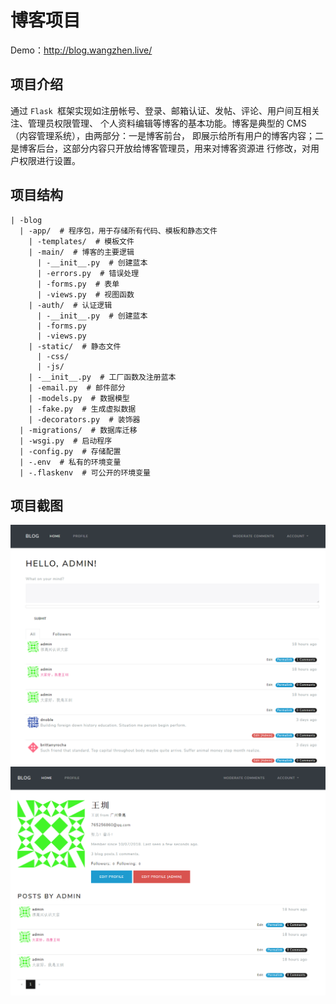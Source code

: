 # 博客项目

Demo：http://blog.wangzhen.live/

## 项目介绍

通过 `Flask `框架实现如注册帐号、登录、邮箱认证、发帖、评论、用户间互相关注、管理员权限管理、 个人资料编辑等博客的基本功能。博客是典型的 CMS （内容管理系统），由两部分：一是博客前台， 即展示给所有用户的博客内容；二是博客后台，这部分内容只开放给博客管理员，用来对博客资源进 行修改，对用户权限进行设置。 

## 项目结构
```
| -blog
  | -app/  # 程序包，用于存储所有代码、模板和静态文件
    | -templates/  # 模板文件
    | -main/  # 博客的主要逻辑
      | -__init__.py  # 创建蓝本
      | -errors.py  # 错误处理
      | -forms.py  # 表单
      | -views.py  # 视图函数
    | -auth/  # 认证逻辑
      | -__init__.py  # 创建蓝本
      | -forms.py
      | -views.py
    | -static/  # 静态文件
      | -css/
      | -js/
    | -__init__.py  # 工厂函数及注册蓝本
    | -email.py  # 邮件部分
    | -models.py  # 数据模型
    | -fake.py  # 生成虚拟数据
    | -decorators.py  # 装饰器
  | -migrations/  # 数据库迁移
  | -wsgi.py  # 启动程序
  | -config.py  # 存储配置
  | -.env  # 私有的环境变量
  | -.flaskenv  # 可公开的环境变量
```

## 项目截图

![image](screenshots/1.png)
![image](screenshots/2.png)
